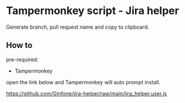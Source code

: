 # Tampermonkey script - Jira helper
Generate branch, pull request name and copy to clipboard.

## How to 

pre-required:
- Tampermonkey

open the link below and Tampermonkey will auto prompt install.

https://github.com/Ginfone/jira-helper/raw/main/jira_helper.user.js


